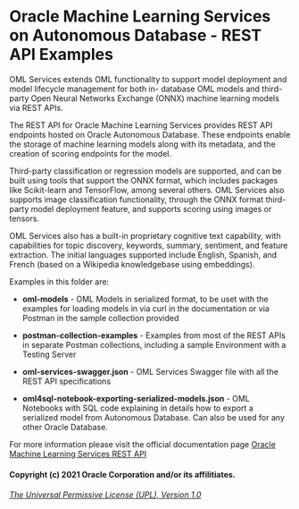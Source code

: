 # Oracle Machine Learning Services on Autonomous Database - REST API Examples
OML Services extends OML functionality to support model deployment and model lifecycle management for both in- database OML models and third-party Open Neural Networks Exchange (ONNX) machine learning models via REST APIs.

The REST API for Oracle Machine Learning Services provides REST API endpoints hosted on Oracle Autonomous Database. These endpoints enable the storage of machine learning models along with its metadata, and the creation of scoring endpoints for the model.

Third-party classification or regression models are supported, and can be built using tools that support the ONNX format, which includes packages like Scikit-learn and TensorFlow, among several others.  OML Services also supports image classification functionality, through the ONNX format third-party model deployment feature, and supports scoring using images or tensors.

OML Services also has a built-in proprietary cognitive text capability, with capabilities for topic discovery, keywords, summary, sentiment, and feature extraction. The initial languages supported include English, Spanish, and French (based on a Wikipedia knowledgebase using embeddings).

Examples in this folder are:

* __oml-models__ - OML Models in serialized format, to be uset with the examples for loading models in via curl in the documentation or via Postman in the sample collection provided

* __postman-collection-examples__ - Examples from most of the REST APIs in separate Postman collections, including a sample Environment with a Testing Server

* __oml-services-swagger.json__ - OML Services Swagger file with all the REST API specifications
  
* __oml4sql-notebook-exporting-serialized-models.json__ - OML Notebooks with SQL code explaining in details how to export a serialized model from Autonomous Database.  Can also be used for any other Oracle Database.
  
For more information please visit the official documentation page [Oracle Machine Learning Services REST API](https://docs.oracle.com/en/cloud/paas/autonomous-data-warehouse-cloud/omlss/)

 #### Copyright (c) 2021 Oracle Corporation and/or its affilitiates.

 ###### [The Universal Permissive License (UPL), Version 1.0](https://oss.oracle.com/licenses/upl/)

